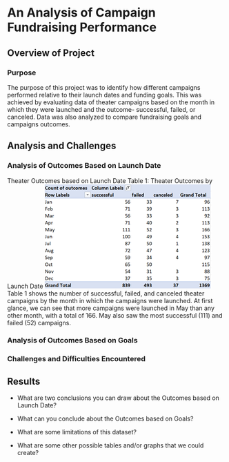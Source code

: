 # An Analysis of Campaign Fundraising Performance

## Overview of Project

### Purpose
The purpose of this project was to identify how different campaigns performed relative to their launch dates and funding goals. This was achieved by evaluating data of theater campaigns based on the month in which they were launched and the outcome- successful, failed, or canceled. Data was also analyzed to compare fundraising goals and campaigns outcomes.
## Analysis and Challenges

### Analysis of Outcomes Based on Launch Date
Theater Outcomes based on Launch Date
Table 1: Theater Outcomes by Launch Date
![image_name](Resources/Theater_Outcomes_vs_Launch_Chart.png)
Table 1 shows the number of successful, failed, and canceled theater campaigns by the month in which the campaigns were launched. 
At first glance, we can see that more campaigns were launched in May than any other month, with a total of 166. May also saw the most successful (111) and failed (52) campaigns. 
### Analysis of Outcomes Based on Goals

### Challenges and Difficulties Encountered

## Results

- What are two conclusions you can draw about the Outcomes based on Launch Date?

- What can you conclude about the Outcomes based on Goals?

- What are some limitations of this dataset?

- What are some other possible tables and/or graphs that we could create?
